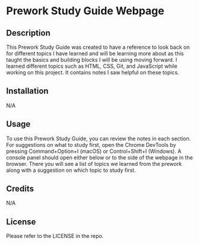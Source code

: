 # Prework Study Guide Webpage

## Description

This Prework Study Guide was created to have a reference to look back on for different topics I have learned and will be learning more about as this taught the basics and building blocks I will be using moving forward. I learned different topics such as  HTML, CSS, Git, and JavaScript while working on this project. It contains notes I saw helpful on these topics. 

## Installation

N/A

## Usage

To use this Prework Study Guide, you can review the notes in each section. For suggestions on what to study first, open the Chrome DevTools by pressing Command+Option+I (macOS) or Control+Shift+I (Windows). A console panel should open either below or to the side of the webpage in the browser. There you will see a list of topics we learned from the prework along with a suggestion on which topic to study first.

## Credits

N/A

## License

Please refer to the LICENSE in the repo.